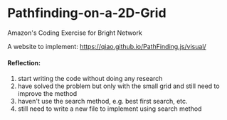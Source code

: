 # Pathfinding-on-a-2D-Grid
Amazon's Coding Exercise for Bright Network

A website to implement: https://qiao.github.io/PathFinding.js/visual/



#### Reflection:
1. start writing the code without doing any research
2. have solved the problem but only with the small grid and still need to improve the method
3. haven't use the search method, e.g. best first search, etc.
4. still need to write a new file to implement using search method

